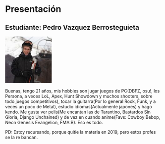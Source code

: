 # Presentación

## Estudiante: Pedro Vazquez Berrosteguieta

![mi foto](foto.jpg)

Buenas, tengo 21 años, mis hobbies son jugar juegos de PC(DBFZ, osu!, los Persona, a veces LoL, Apex, Hunt Showdown y muchos shooters, sobre todo juegos competitivos), tocar la guitarra(Por lo general Rock, Funk, y a veces un poco de Metal), estudio idiomas(Actualmente japones) y hago kendo. Me gusta ver pelis(Me encantan las de Tarantino, Bastardos Sin Gloria, Django Unchained) y de vez en cuando anime(Favs: Cowboy Bebop, Neon Genesis Evangelion, FMA:B). Eso es todo.

PD: Estoy recursando, porque quitie la materia en 2019, pero estos profes se la re bancan.
